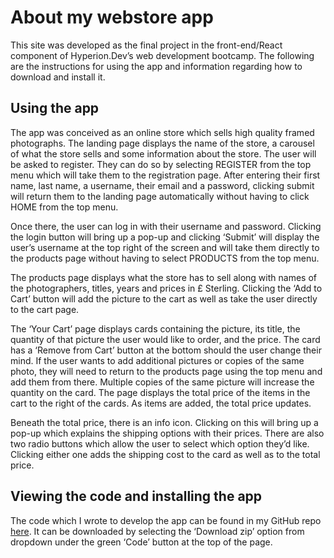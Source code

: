 # About my webstore app

This site was developed as the final project in the front-end/React component of Hyperion.Dev’s web development bootcamp. The following are the instructions for using the app and information regarding how to download and install it.

## Using the app

The app was conceived as an online store which sells high quality framed photographs. The landing page displays the name of the store, a carousel of what the store sells and some information about the store. The user will be asked to register. They can do so by selecting REGISTER from the top menu which will take them to the registration page. After entering their first name, last name, a username, their email and a password, clicking submit will return them to the landing page automatically without having to click HOME from the top menu.

Once there, the user can log in with their username and password. Clicking the login button will bring up a pop-up and clicking ‘Submit’ will display the user’s username at the top right of the screen and will take them directly to the products page without having to select PRODUCTS from the top menu.

The products page displays what the store has to sell along with names of the photographers, titles, years and prices in £ Sterling. Clicking the ‘Add to Cart’ button will add the picture to the cart as well as take the user directly to the cart page.

The ‘Your Cart’ page displays cards containing the picture, its title, the quantity of that picture the user would like to order, and the price. The card has a ‘Remove from Cart’ button at the bottom should the user change their mind. If the user wants to add additional pictures or copies of the same photo, they will need to return to the products page using the top menu and add them from there. Multiple copies of the same picture will increase the quantity on the card. The page displays the total price of the items in the cart to the right of the cards. As items are added, the total price updates.

Beneath the total price, there is an info icon. Clicking on this will bring up a pop-up which explains the shipping options with their prices. There are also two radio buttons which allow the user to select which option they’d like. Clicking either one adds the shipping cost to the card as well as to the total price.

## Viewing the code and installing the app

The code which I wrote to develop the app can be found in my GitHub repo [here](https://github.com/jeremyTh635/jeremy-webstore/tree/main). It can be downloaded by selecting the ‘Download zip’ option from dropdown under the green ‘Code’ button at the top of the page.
